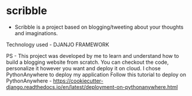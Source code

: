 # scribble

- Scribble is a project based on blogging/tweeting about your thoughts and imaginations.

Technology used - DJANJO FRAMEWORK

PS - This project was developed by me to learn and understand how to build a blogging website from scratch.
You can checkout the code, personalize it however you want and deploy it on cloud. 
I chose PythonAnywhere to deploy my application 
Follow this tutorial to deploy on PythonAnywhere - https://cookiecutter-django.readthedocs.io/en/latest/deployment-on-pythonanywhere.html
